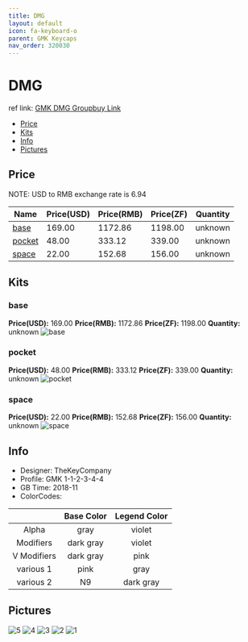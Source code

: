 ```yaml
---
title: DMG
layout: default
icon: fa-keyboard-o
parent: GMK Keycaps
nav_order: 320030
---
```


# DMG

ref link: [GMK DMG Groupbuy Link](https://geekhack.org/index.php?topic=98153.0)

* [Price](#price)
* [Kits](#kits)
* [Info](#info)
* [Pictures](#pictures)

## Price
NOTE: USD to RMB exchange rate is 6.94

| Name          | Price(USD)    |  Price(RMB) |  Price(ZF) | Quantity |
| ------------- | ------------- |  ---------- |  --------- | -------- |
|[base](#base)|169.00|1172.86|1198.00|unknown|
|[pocket](#pocket)|48.00|333.12|339.00|unknown|
|[space](#space)|22.00|152.68|156.00|unknown|

## Kits
### base
**Price(USD):** 169.00    **Price(RMB):** 1172.86        **Price(ZF):** 1198.00        **Quantity:** unknown
<img src="{{ 'assets/images/gmk-keycaps/dmg/kits_pics/base.jpg' | relative_url }}" alt="base" class="image featured">

### pocket
**Price(USD):** 48.00    **Price(RMB):** 333.12        **Price(ZF):** 339.00        **Quantity:** unknown
<img src="{{ 'assets/images/gmk-keycaps/dmg/kits_pics/pocket.jpg' | relative_url }}" alt="pocket" class="image featured">

### space
**Price(USD):** 22.00    **Price(RMB):** 152.68        **Price(ZF):** 156.00        **Quantity:** unknown
<img src="{{ 'assets/images/gmk-keycaps/dmg/kits_pics/space.jpg' | relative_url }}" alt="space" class="image featured">

## Info
* Designer: TheKeyCompany
* Profile: GMK 1-1-2-3-4-4
* GB Time: 2018-11
* ColorCodes: 

||Base Color      | Legend Color
| :-------------: | :-------------: | :------------:
|Alpha|gray|violet
|Modifiers|dark gray|violet
|V Modifiers|dark gray|pink
|various 1|pink|gray
|various 2|N9|dark gray


## Pictures
<img src="{{ 'assets/images/gmk-keycaps/dmg/rendering_pics/5.jpg' | relative_url }}" alt="5" class="image featured">
<img src="{{ 'assets/images/gmk-keycaps/dmg/rendering_pics/4.jpg' | relative_url }}" alt="4" class="image featured">
<img src="{{ 'assets/images/gmk-keycaps/dmg/rendering_pics/3.jpg' | relative_url }}" alt="3" class="image featured">
<img src="{{ 'assets/images/gmk-keycaps/dmg/rendering_pics/2.jpg' | relative_url }}" alt="2" class="image featured">
<img src="{{ 'assets/images/gmk-keycaps/dmg/rendering_pics/1.jpg' | relative_url }}" alt="1" class="image featured">
